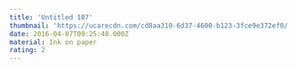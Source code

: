 ```yaml
---
title: 'Untitled 107'
thumbnail: 'https://ucarecdn.com/cd8aa310-6d37-4600-b123-3fce9e372ef0/'
date: 2016-04-07T09:25:48.000Z
material: Ink on paper
rating: 2
---
```


